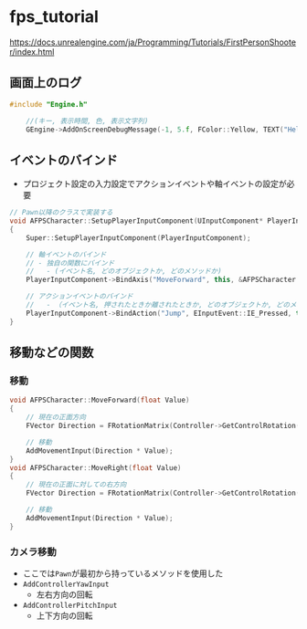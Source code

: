 # fps_tutorial
https://docs.unrealengine.com/ja/Programming/Tutorials/FirstPersonShooter/index.html

## 画面上のログ

```cpp
#include "Engine.h"

	//(キー, 表示時間, 色, 表示文字列)
	GEngine->AddOnScreenDebugMessage(-1, 5.f, FColor::Yellow, TEXT("Hello world, this is FPSGameMode"));
```

## イベントのバインド

- プロジェクト設定の入力設定でアクションイベントや軸イベントの設定が必要

```cpp
// Pawn以降のクラスで実装する
void AFPSCharacter::SetupPlayerInputComponent(UInputComponent* PlayerInputComponent)
{
	Super::SetupPlayerInputComponent(PlayerInputComponent);

	// 軸イベントのバインド
	// - 独自の関数にバインド
	//   - (イベント名, どのオブジェクトか, どのメソッドか)
	PlayerInputComponent->BindAxis("MoveForward", this, &AFPSCharacter::MoveForward);

	// アクションイベントのバインド
	//   - （イベント名, 押されたときか離されたときか, どのオブジェクトか, どのメソッドか）
	PlayerInputComponent->BindAction("Jump", EInputEvent::IE_Pressed, this, &AFPSCharacter::Jump)
}
```

## 移動などの関数

### 移動
```cpp
void AFPSCharacter::MoveForward(float Value)
{
	// 現在の正面方向
	FVector Direction = FRotationMatrix(Controller->GetControlRotation()).GetScaledAxis(EAxis::X);

	// 移動
	AddMovementInput(Direction * Value);
}
void AFPSCharacter::MoveRight(float Value)
{
	// 現在の正面に対しての右方向
	FVector Direction = FRotationMatrix(Controller->GetControlRotation()).GetScaledAxis(EAxis::Y);

	// 移動
	AddMovementInput(Direction * Value);
}
```
### カメラ移動

- ここでは`Pawn`が最初から持っているメソッドを使用した
- `AddControllerYawInput`
	- 左右方向の回転
- `AddControllerPitchInput`
	- 上下方向の回転

